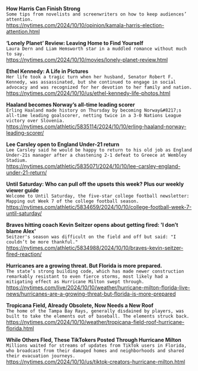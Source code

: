 **How Harris Can Finish Strong**\
`Some tips from novelists and screenwriters on how to keep audiences’ attention.`\
https://nytimes.com/2024/10/10/opinion/kamala-harris-election-attention.html

**‘Lonely Planet’ Review: Leaving Home to Find Yourself**\
`Laura Dern and Liam Hemsworth star in a muddled romance without much to say.`\
https://nytimes.com/2024/10/10/movies/lonely-planet-review.html

**Ethel Kennedy: A Life in Pictures**\
`Her life took a tragic turn when her husband, Senator Robert F. Kennedy, was assassinated, but she continued to engage in social advocacy and was recognized for her devotion to her family and nation.`\
https://nytimes.com/2024/10/10/us/ethel-kennedy-life-photos.html

**Haaland becomes Norway’s all-time leading scorer**\
`Erling Haaland made history on Thursday by becoming Norway&#8217;s all-time leading goalscorer, netting twice in a 3-0 Nations League victory over Slovenia.`\
https://nytimes.com/athletic/5835114/2024/10/10/erling-haaland-norway-leading-scorer/

**Lee Carsley open to England Under-21 return**\
`Lee Carsley said he would be happy to return to his old job as England Under-21s manager after a chastening 2-1 defeat to Greece at Wembley Stadium.`\
https://nytimes.com/athletic/5835071/2024/10/10/lee-carsley-england-under-21-return/

**Until Saturday: Who can pull off the upsets this week? Plus our weekly viewer guide**\
`Welcome to Until Saturday, the five-star college football newsletter: Mapping out Week 7 of the college football season.`\
https://nytimes.com/athletic/5834659/2024/10/10/college-football-week-7-until-saturday/

**Braves hitting coach Kevin Seitzer opens about getting fired: 'I don’t blame Alex'**\
`Seitzer's season was difficult on the field and off but said: "I couldn’t be more thankful."`\
https://nytimes.com/athletic/5834988/2024/10/10/braves-kevin-seitzer-fired-reaction/

**Hurricanes are a growing threat. But Florida is more prepared.**\
`The state’s strong building code, which has made newer construction remarkably resistant to even fierce storms, most likely had a mitigating effect as Hurricane Milton swept through.`\
https://nytimes.com/live/2024/10/10/weather/hurricane-milton-florida-live-news/hurricanes-are-a-growing-threat-but-florida-is-more-prepared

**Tropicana Field, Already Obsolete, Now Needs a New Roof**\
`The home of the Tampa Bay Rays, generally disdained by players, was built to take the elements out of baseball. The elements struck back.`\
https://nytimes.com/2024/10/10/weather/tropicana-field-roof-hurricane-florida.html

**While Others Fled, These TikTokers Posted Through Hurricane Milton**\
`Millions waited for streams of updates from TikTok users in Florida, who broadcast from their damaged homes and neighborhoods and shared their evacuation journeys.`\
https://nytimes.com/2024/10/10/us/tiktok-creators-hurricane-milton.html

